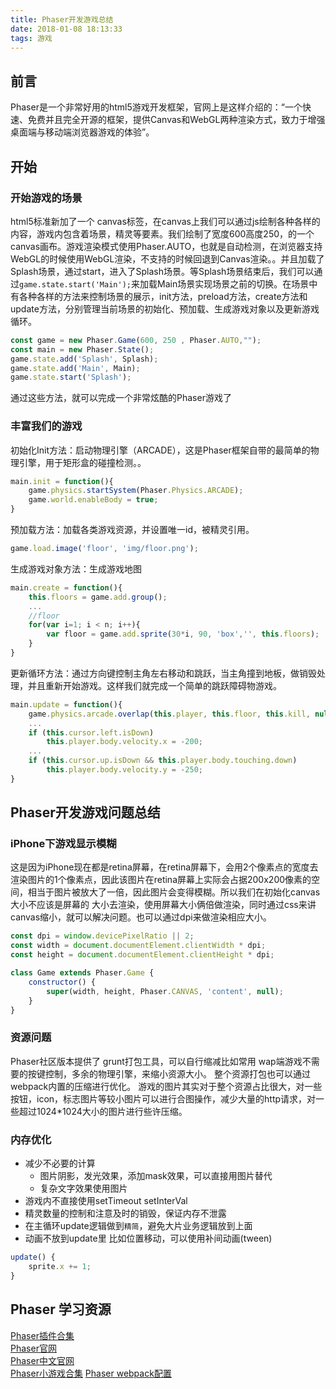 ```yaml
---
title: Phaser开发游戏总结
date: 2018-01-08 18:13:33
tags: 游戏
---
```


## 前言

Phaser是一个非常好用的html5游戏开发框架，官网上是这样介绍的：“一个快速、免费并且完全开源的框架，提供Canvas和WebGL两种渲染方式，致力于增强桌面端与移动端浏览器游戏的体验”。

## 开始

### 开始游戏的场景

html5标准新加了一个 canvas标签，在canvas上我们可以通过js绘制各种各样的内容，游戏内包含着场景，精灵等要素。我们绘制了宽度600高度250，的一个canvas画布。游戏渲染模式使用Phaser.AUTO，也就是自动检测，在浏览器支持WebGL的时候使用WebGL渲染，不支持的时候回退到Canvas渲染。。并且加载了Splash场景，通过start，进入了Splash场景。等Splash场景结束后，我们可以通过`game.state.start('Main');`来加载Main场景实现场景之前的切换。在场景中有各种各样的方法来控制场景的展示，init方法，preload方法，create方法和update方法，分别管理当前场景的初始化、预加载、生成游戏对象以及更新游戏循环。

```javascript  
const game = new Phaser.Game(600, 250 , Phaser.AUTO,"");
const main = new Phaser.State();
game.state.add('Splash', Splash);
game.state.add('Main', Main);
game.state.start('Splash');
```

通过这些方法，就可以完成一个非常炫酷的Phaser游戏了

### 丰富我们的游戏

初始化Init方法：启动物理引擎（ARCADE），这是Phaser框架自带的最简单的物理引擎，用于矩形盒的碰撞检测。。
```javascript 
main.init = function(){
    game.physics.startSystem(Phaser.Physics.ARCADE);
    game.world.enableBody = true;
}
```

预加载方法：加载各类游戏资源，并设置唯一id，被精灵引用。

```javascript  
game.load.image('floor', 'img/floor.png');
```

生成游戏对象方法：生成游戏地图

```javascript  
main.create = function(){
    this.floors = game.add.group();
    ...
    //floor
    for(var i=1; i < n; i++){
        var floor = game.add.sprite(30*i, 90, 'box','', this.floors);
    }
}
```

更新循环方法：通过方向键控制主角左右移动和跳跃，当主角撞到地板，做销毁处理，并且重新开始游戏。这样我们就完成一个简单的跳跃障碍物游戏。

```javascript  
main.update = function(){
    game.physics.arcade.overlap(this.player, this.floor, this.kill, null, this);
    ...
    if (this.cursor.left.isDown) 
        this.player.body.velocity.x = -200;
    ...
    if (this.cursor.up.isDown && this.player.body.touching.down) 
        this.player.body.velocity.y = -250;
}
```

## Phaser开发游戏问题总结

### iPhone下游戏显示模糊

这是因为iPhone现在都是retina屏幕，在retina屏幕下，会用2个像素点的宽度去渲染图片的1个像素点，因此该图片在retina屏幕上实际会占据200x200像素的空间，相当于图片被放大了一倍，因此图片会变得模糊。所以我们在初始化canvas大小不应该是屏幕的 大小去渲染，使用屏幕大小俩倍做渲染，同时通过css来讲canvas缩小，就可以解决问题。也可以通过dpi来做渲染相应大小。

```javascript  
const dpi = window.devicePixelRatio || 2;
const width = document.documentElement.clientWidth * dpi;
const height = document.documentElement.clientHeight * dpi;

class Game extends Phaser.Game {
    constructor() {
        super(width, height, Phaser.CANVAS, 'content', null);
    }
}
```

### 资源问题

Phaser社区版本提供了 grunt打包工具，可以自行缩减比如常用 wap端游戏不需要的按键控制，多余的物理引擎，来缩小资源大小。
整个资源打包也可以通过webpack内置的压缩进行优化。
游戏的图片其实对于整个资源占比很大，对一些按钮，icon，标志图片等较小图片可以进行合图操作，减少大量的http请求，对一些超过1024*1024大小的图片进行些许压缩。

### 内存优化

* 减少不必要的计算
    *  图片阴影，发光效果，添加mask效果，可以直接用图片替代
    *  复杂文字效果使用图片
* 游戏内不直接使用setTimeout setInterVal
* 精灵数量的控制和注意及时的销毁，保证内存不泄露
* 在主循环update逻辑做到`精简`，避免大片业务逻辑放到上面
* 动画不放到update里 比如位置移动，可以使用补间动画(tween)

```javascript  
update() {
    sprite.x += 1;
}
```

## Phaser 学习资源	

[Phaser插件合集](https://github.com/orange-games)	
[Phaser官网](http://www.phaser.io)	
[Phaser中文官网](http://phaserengine.com)	
[Phaser小游戏合集](https://github.com/channingbreeze/games)
[Phaser webpack配置](https://github.com/lean/phaser-es6-webpack)



